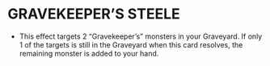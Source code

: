 
# GRAVEKEEPER’S STEELE

*   This effect targets 2 “Gravekeeper’s” monsters in your Graveyard. If only 1 of the targets is still in the Graveyard when this card resolves, the remaining monster is added to your hand.

  